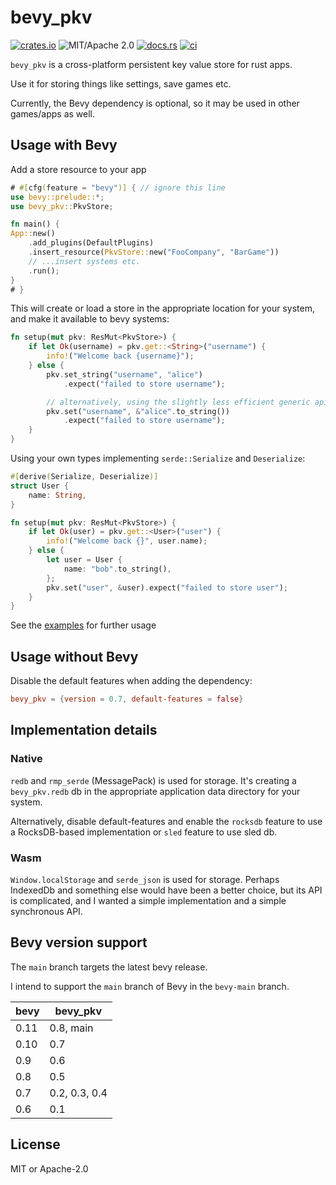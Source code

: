# bevy_pkv

[![crates.io](https://img.shields.io/crates/v/bevy_pkv.svg)](https://crates.io/crates/bevy_pkv)
![MIT/Apache 2.0](https://img.shields.io/badge/license-MIT%2FApache-blue.svg)
[![docs.rs](https://img.shields.io/docsrs/bevy_pkv)](https://docs.rs/bevy_pkv)
[![ci](https://github.com/johanhelsing/bevy_pkv/actions/workflows/ci.yml/badge.svg)](https://github.com/johanhelsing/bevy_pkv/actions/workflows/ci.yml)

`bevy_pkv` is a cross-platform persistent key value store for rust apps.

Use it for storing things like settings, save games etc.

Currently, the Bevy dependency is optional, so it may be used in other games/apps as well.

## Usage with Bevy

Add a store resource to your app

```rust no_run
# #[cfg(feature = "bevy")] { // ignore this line
use bevy::prelude::*;
use bevy_pkv::PkvStore;

fn main() {
App::new()
    .add_plugins(DefaultPlugins)
    .insert_resource(PkvStore::new("FooCompany", "BarGame"))
    // ...insert systems etc.
    .run();
}
# }
```

This will create or load a store in the appropriate location for your system, and make it available to bevy systems:

```rust ignore
fn setup(mut pkv: ResMut<PkvStore>) {
    if let Ok(username) = pkv.get::<String>("username") {
        info!("Welcome back {username}");
    } else {
        pkv.set_string("username", "alice")
            .expect("failed to store username");

        // alternatively, using the slightly less efficient generic api:
        pkv.set("username", &"alice".to_string())
            .expect("failed to store username");
    }
}
```

Using your own types implementing `serde::Serialize` and `Deserialize`:

```rust ignore
#[derive(Serialize, Deserialize)]
struct User {
    name: String,
}

fn setup(mut pkv: ResMut<PkvStore>) {
    if let Ok(user) = pkv.get::<User>("user") {
        info!("Welcome back {}", user.name);
    } else {
        let user = User {
            name: "bob".to_string(),
        };
        pkv.set("user", &user).expect("failed to store user");
    }
}
```

See the [examples](./examples) for further usage

## Usage without Bevy

Disable the default features when adding the dependency:

```toml
bevy_pkv = {version = 0.7, default-features = false}
```

## Implementation details

### Native

`redb` and `rmp_serde` (MessagePack) is used for storage. It's creating a `bevy_pkv.redb` db in the appropriate application data directory for your system.

Alternatively, disable default-features and enable the `rocksdb` feature to use a RocksDB-based implementation or `sled` feature to use sled db.

### Wasm

`Window.localStorage` and `serde_json` is used for storage. Perhaps IndexedDb and something else would have been a better choice, but its API is complicated, and I wanted a simple implementation and a simple synchronous API.

## Bevy version support

The `main` branch targets the latest bevy release.

I intend to support the `main` branch of Bevy in the `bevy-main` branch.

|bevy|bevy\_pkv|
|----|---|
|0.11|0.8, main|
|0.10|0.7|
|0.9 |0.6|
|0.8 |0.5|
|0.7 |0.2, 0.3, 0.4|
|0.6 |0.1|

## License

MIT or Apache-2.0
